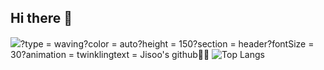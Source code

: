 ## Hi there 👋
![](https://capsule-render.vercel.app/api?section=footer)?type = waving?color = auto?height = 150?section = header?fontSize = 30?animation = twinklingtext = Jisoo's github🙋‍♀️
![Top Langs](https://github-readme-stats.vercel.app/api/top-langs/?username=wjdwltn&layout=compact)

<!--
**wjdwltn/wjdwltn** is a ✨ _special_ ✨ repository because its `README.md` (this file) appears on your GitHub profile.

Here are some ideas to get you started:

- 🔭 I’m currently working on ...
- 🌱 I’m currently learning ...
- 👯 I’m looking to collaborate on ...
- 🤔 I’m looking for help with ...
- 💬 Ask me about ...
- 📫 How to reach me: ...
- 😄 Pronouns: ...
- ⚡ Fun fact: ...
-->
